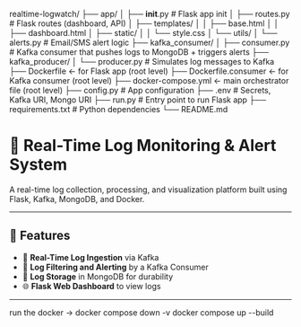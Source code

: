 realtime-logwatch/
├── app/
│   ├── __init__.py              # Flask app init
│   ├── routes.py                # Flask routes (dashboard, API)
│   ├── templates/
│   │   ├── base.html
│   │   ├── dashboard.html
│   ├── static/
│   │   └── style.css
│   └── utils/
│       └── alerts.py            # Email/SMS alert logic
├── kafka_consumer/
│   ├── consumer.py              # Kafka consumer that pushes logs to MongoDB + triggers alerts
├── kafka_producer/
│   └── producer.py              # Simulates log messages to Kafka
├── Dockerfile               ← for Flask app (root level)
├── Dockerfile.consumer      ← for Kafka consumer (root level)
├── docker-compose.yml       ← main orchestrator file (root level)
├── config.py                    # App configuration
├── .env                         # Secrets, Kafka URI, Mongo URI
├── run.py                       # Entry point to run Flask app
├── requirements.txt             # Python dependencies
└── README.md

# 🔎 Real-Time Log Monitoring & Alert System

A real-time log collection, processing, and visualization platform built using Flask, Kafka, MongoDB, and Docker. 

---

## 🚀 Features

- 📡 **Real-Time Log Ingestion** via Kafka
- 🧠 **Log Filtering and Alerting** by a Kafka Consumer
- 💾 **Log Storage** in MongoDB for durability
- 🌐 **Flask Web Dashboard** to view logs

---

run the docker -> 
docker compose down -v
docker compose up --build
